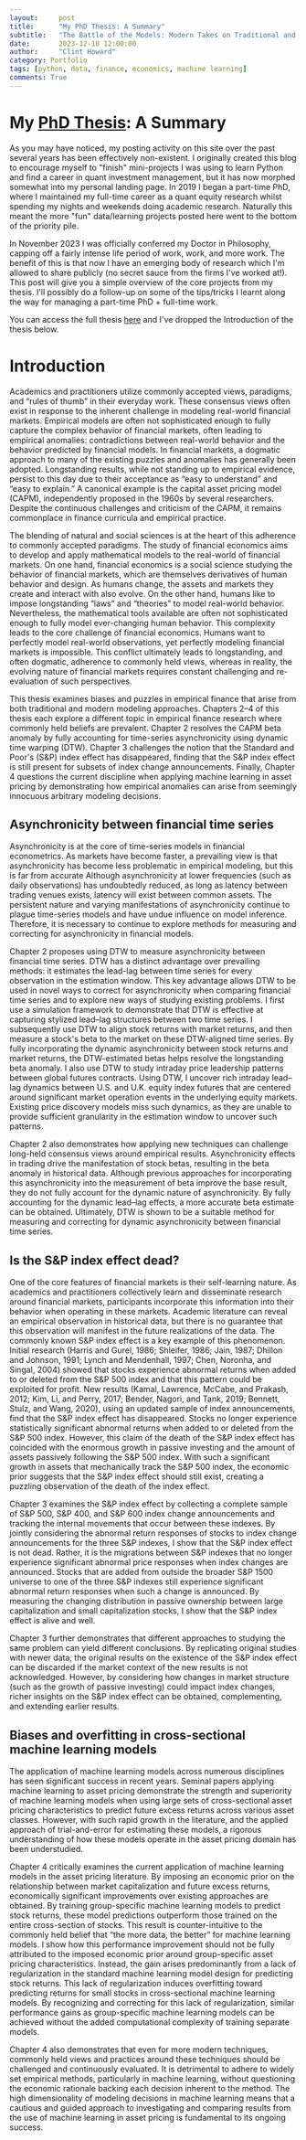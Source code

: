 ```yaml
---
layout:     post
title:      "My PhD Thesis: A Summary"
subtitle:   "The Battle of the Models: Modern Takes on Traditional and Machine Learning Techniques in Empirical Finance"
date:       2023-12-10 12:00:00
author:     "Clint Howard"
category: Portfolio
tags: [python, data, finance, economics, machine learning]
comments: True
---
```


# My [PhD Thesis](files/20231210_thesis.pdf): A Summary

As you may have noticed, my posting activity on this site over the past several years has been effectively non-existent. I originally created this blog to encourage myself to "finish" mini-projects I was using to learn Python and find a career in quant investment management, but it has now morphed somewhat into my personal landing page. In 2019 I began a part-time PhD, where I maintained my full-time career as a quant equity research whilst spending my nights and weekends doing academic research. Naturally this meant the more "fun" data/learning projects posted here went to the bottom of the priority pile. 

In November 2023 I was officially conferred my Doctor in Philosophy, capping off a fairly intense life period of work, work, and more work. The benefit of this is that now I have an emerging body of research which I'm allowed to share publicly (no secret sauce from the firms I've worked at!). This post will  give you a simple overview of the core projects from my thesis. I'll possibly do a follow-up on some of the tips/tricks I learnt along the way for managing a part-time PhD + full-time work.

You can access the full thesis [here](https://opus.lib.uts.edu.au/handle/10453/173605) and I've dropped the Introduction of the thesis below. 

# Introduction

Academics and practitioners utilize commonly accepted views, paradigms, and “rules of thumb” in their everyday work. These consensus views often exist in response to the inherent challenge in modeling real-world financial markets. Empirical models are often not sophisticated enough to fully capture the complex behavior of financial markets, often leading to empirical anomalies: contradictions between real-world behavior and the behavior predicted by financial models. In financial markets, a dogmatic approach to many of the existing puzzles and anomalies has generally been adopted. Longstanding results, while not standing up to empirical evidence, persist to this day due to their acceptance as “easy to understand” and “easy to explain.” A canonical example is the capital asset pricing model (CAPM), independently proposed in the 1960s by several researchers. Despite the continuous challenges and criticism of the CAPM, it remains commonplace in finance curricula and empirical practice.

The blending of natural and social sciences is at the heart of this adherence to commonly accepted paradigms. The study of financial economics aims to develop and apply mathematical models to the real-world of financial markets. On one hand, financial economics is a social science studying the behavior of financial markets, which are themselves derivatives of human behavior and design. As humans change, the assets and markets they create and interact with also evolve. On the other hand, humans like to impose longstanding “laws” and “theories” to model real-world behavior. Nevertheless, the mathematical tools available are often not sophisticated enough to fully model ever-changing human behavior. This complexity leads to the core challenge of financial economics. Humans want to perfectly model real-world observations, yet perfectly modeling financial markets is impossible. This conflict ultimately leads to longstanding, and often dogmatic, adherence to commonly held views, whereas in reality, the evolving nature of financial markets requires constant challenging and re-evaluation of such perspectives.

This thesis examines biases and puzzles in empirical finance that arise from both traditional and modern modeling approaches. Chapters 2–4 of this thesis each explore a different topic in empirical finance research where commonly held beliefs are prevalent. Chapter 2 resolves the CAPM beta anomaly by fully accounting for time-series asynchronicity using dynamic time warping (DTW). Chapter 3 challenges the notion that the Standard and Poor's (S&P) index effect has disappeared, finding that the S&P index effect is still present for subsets of index change announcements. Finally, Chapter 4 questions the current discipline when applying machine learning in asset pricing by demonstrating how empirical anomalies can arise from seemingly innocuous arbitrary modeling decisions.

## Asynchronicity between financial time series

Asynchronicity is at the core of time-series models in financial econometrics. As markets have become faster, a prevailing view is that asynchronicity has become less problematic in empirical modeling, but this is far from accurate Although asynchronicity at lower frequencies (such as daily observations) has undoubtedly reduced, as long as latency between trading venues exists, latency will exist between common assets. The persistent nature and varying manifestations of asynchronicity continue to plague time-series models and have undue influence on model inference. Therefore, it is necessary to continue to explore methods for measuring and correcting for asynchronicity in financial models.

Chapter 2 proposes using DTW to measure asynchronicity between financial time series. DTW has a distinct advantage over prevailing methods: it estimates the lead-lag between time series for every observation in the estimation window. This key advantage allows DTW to be used in novel ways to correct for asynchronicity when comparing financial time series and to explore new ways of studying existing problems. I first use a simulation framework to demonstrate that DTW is effective at capturing stylized lead–lag structures between two time series. I subsequently use DTW to align stock returns with market returns, and then measure a stock's beta to the market on these DTW-aligned time series. By fully incorporating the dynamic asynchronicity between stock returns and market returns, the DTW-estimated betas helps resolve the longstanding beta anomaly. I also use DTW to study intraday price leadership patterns between global futures contracts. Using DTW, I uncover rich intraday lead–lag dynamics between U.S. and U.K. equity index futures that are centered around significant market operation events in the underlying equity markets. Existing price discovery models miss such dynamics, as they are unable to provide sufficient granularity in the estimation window to uncover such patterns. 

Chapter 2 also demonstrates how applying new techniques can challenge long-held consensus views around empirical results. Asynchronicity effects in trading drive the manifestation of stock betas, resulting in the beta anomaly in historical data. Although previous approaches for incorporating this asynchronicity into the measurement of beta improve the base result, they do not fully account for the dynamic nature of asynchronicity. By fully accounting for the dynamic lead–lag effects, a more accurate beta estimate can be obtained. Ultimately, DTW is shown to be a suitable method for measuring and correcting for dynamic asynchronicity between financial time series.

## Is the S&P index effect dead?

One of the core features of financial markets is their self-learning nature. As academics and practitioners collectively learn and disseminate research around financial markets, participants incorporate this information into their behavior when operating in these markets. Academic literature can reveal an empirical observation in historical data, but there is no guarantee that this observation will manifest in the future realizations of the data. The commonly known S&P index effect is a key example of this phenomenon. Initial research (Harris and Gurel, 1986; Shleifer, 1986; Jain, 1987; Dhillon and Johnson, 1991; Lynch and Mendenhall, 1997; Chen, Noronha, and Singal, 2004) showed that stocks experience abnormal returns when added to or deleted from the S&P 500 index and that this pattern could be exploited for profit. New results (Kamal, Lawrence, McCabe, and Prakash, 2012; Kim, Li, and Perry, 2017; Bender, Nagori, and Tank, 2019; Bennett, Stulz, and Wang, 2020), using an updated sample of index announcements, find that the S&P index effect has disappeared. Stocks no longer experience statistically significant abnormal returns when added to or deleted from the S&P 500 index. However, this claim of the death of the S&P index effect has coincided with the enormous growth in passive investing and the amount of assets passively following the S&P 500 index. With such a significant growth in assets that mechanically track the S&P 500 index, the economic prior suggests that the S&P index effect should still exist, creating a puzzling observation of the death of the index effect.

Chapter 3 examines the S&P index effect by collecting a complete sample of S&P 500, S&P 400, and S&P 600 index change announcements and tracking the internal movements that occur between these indexes. By jointly considering the abnormal return responses of stocks to index change announcements for the three S&P indexes, I show that the S&P index effect is not dead. Rather, it is the migrations between S&P indexes that no longer experience significant abnormal price responses when index changes are announced. Stocks that are added from outside the broader S&P 1500 universe to one of the three S&P indexes still experience significant abnormal return responses when such a change is announced. By measuring the changing distribution in passive ownership between large capitalization and small capitalization stocks, I show that the S&P index effect is alive and well. 

Chapter 3 further demonstrates that different approaches to studying the same problem can yield different conclusions. By replicating original studies with newer data, the original results on the existence of the S&P index effect can be discarded if the market context of the new results is not acknowledged. However, by considering how changes in market structure (such as the growth of passive investing) could impact index changes, richer insights on the S&P index effect can be obtained, complementing, and extending earlier results.

## Biases and overfitting in cross-sectional machine learning models

The application of machine learning models across numerous disciplines has seen significant success in recent years. Seminal papers applying machine learning to asset pricing demonstrate the strength and superiority of machine learning models when using large sets of cross-sectional asset pricing characteristics to predict future excess returns across various asset classes. However, with such rapid growth in the literature, and the applied approach of trial-and-error for estimating these models, a rigorous understanding of how these models operate in the asset pricing domain has been understudied. 

Chapter 4 critically examines the current application of machine learning models in the asset pricing literature. By imposing an economic prior on the relationship between market capitalization and future excess returns, economically significant improvements over existing approaches are obtained. By training group-specific machine learning models to predict stock returns, these model predictions outperform those trained on the entire cross-section of stocks. This result is counter-intuitive to the commonly held belief that “the more data, the better” for machine learning models. I show how this performance improvement should not be fully attributed to the imposed economic prior around group-specific asset pricing characteristics. Instead, the gain arises predominantly from a lack of regularization in the standard machine learning model design for predicting stock returns. This lack of regularization induces overfitting toward predicting returns for small stocks in cross-sectional machine learning models. By recognizing and correcting for this lack of regularization, similar performance gains as group-specific machine learning models can be achieved without the added computational complexity of training separate models.

Chapter 4 also demonstrates that even for more modern techniques, commonly held views and practices around these techniques should be challenged and continuously evaluated. It is detrimental to adhere to widely set empirical methods, particularly in machine learning, without questioning the economic rationale backing each decision inherent to the method. The high dimensionality of modeling decisions in machine learning means that a cautious and guided approach to investigating and comparing results from the use of machine learning in asset pricing is fundamental to its ongoing success.